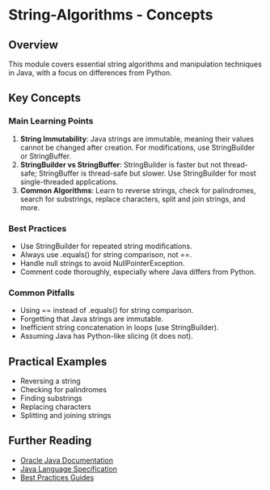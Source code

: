 # String-Algorithms - Concepts

## Overview

This module covers essential string algorithms and manipulation techniques in Java, with a focus on differences from Python.

## Key Concepts

### Main Learning Points

1. **String Immutability**: Java strings are immutable, meaning their values cannot be changed after creation. For modifications, use StringBuilder or StringBuffer.
2. **StringBuilder vs StringBuffer**: StringBuilder is faster but not thread-safe; StringBuffer is thread-safe but slower. Use StringBuilder for most single-threaded applications.
3. **Common Algorithms**: Learn to reverse strings, check for palindromes, search for substrings, replace characters, split and join strings, and more.

### Best Practices

- Use StringBuilder for repeated string modifications.
- Always use .equals() for string comparison, not ==.
- Handle null strings to avoid NullPointerException.
- Comment code thoroughly, especially where Java differs from Python.

### Common Pitfalls

- Using == instead of .equals() for string comparison.
- Forgetting that Java strings are immutable.
- Inefficient string concatenation in loops (use StringBuilder).
- Assuming Java has Python-like slicing (it does not).

## Practical Examples

- Reversing a string
- Checking for palindromes
- Finding substrings
- Replacing characters
- Splitting and joining strings

## Further Reading

- [Oracle Java Documentation](https://docs.oracle.com/javase/8/docs/api/java/lang/String.html)
- [Java Language Specification](https://docs.oracle.com/javase/specs/jls/se8/html/)
- [Best Practices Guides](https://www.oracle.com/java/technologies/javase/codeconventions-contents.html)
